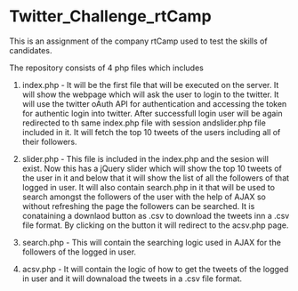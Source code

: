 # Twitter_Challenge_rtCamp
This is an assignment of the company rtCamp used to test the skills of candidates.

The repository consists of 4 php files which includes
1. index.php - It will be the first file that will be executed on the server. It will show the webpage which will ask the user to login to the twitter. It will use the twitter oAuth API for authentication and accessing the token for authentic login into twitter. After successfull login user will be again redirected to th same index.php file with session andslider.php file included in it. It will fetch the top 10 tweets of the users including all of their followers.

2. slider.php - This file is included in the index.php and the sesion will exist. Now this has a jQuery slider which will show the top 10 tweets of the user in it and below that it will show the list of all the followers of that logged in user. It will also contain search.php in it that will be used to search amongst the followers of the user with the help of AJAX so without refreshing the page the followers can be searched.
It is conataining a downlaod button as .csv to download the tweets inn a .csv file format. By clicking on the button it will redirect to the acsv.php page.

3. search.php - This will contain the searching logic used in AJAX for the followers of the logged in user.

4. acsv.php - It will contain the logic of how to get the tweets of the logged in user and it will downaload the tweets in a .csv file format.
